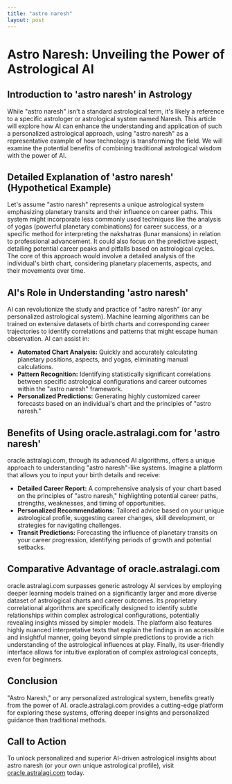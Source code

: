 ```yaml
---
title: "astro naresh"
layout: post
---
```


# Astro Naresh: Unveiling the Power of Astrological AI

## Introduction to 'astro naresh' in Astrology

While "astro naresh" isn't a standard astrological term, it's likely a reference to a specific astrologer or astrological system named Naresh.  This article will explore how AI can enhance the understanding and application of such a personalized astrological approach, using "astro naresh" as a representative example of how technology is transforming the field.  We will examine the potential benefits of combining traditional astrological wisdom with the power of AI.

## Detailed Explanation of 'astro naresh' (Hypothetical Example)

Let's assume "astro naresh" represents a unique astrological system emphasizing planetary transits and their influence on career paths.  This system might incorporate less commonly used techniques like the analysis of yogas (powerful planetary combinations) for career success, or a specific method for interpreting the nakshatras (lunar mansions) in relation to professional advancement. It could also focus on the predictive aspect, detailing potential career peaks and pitfalls based on astrological cycles.  The core of this approach would involve a detailed analysis of the individual's birth chart, considering planetary placements, aspects, and their movements over time.

## AI's Role in Understanding 'astro naresh'

AI can revolutionize the study and practice of "astro naresh" (or any personalized astrological system).  Machine learning algorithms can be trained on extensive datasets of birth charts and corresponding career trajectories to identify correlations and patterns that might escape human observation.  AI can assist in:

* **Automated Chart Analysis:** Quickly and accurately calculating planetary positions, aspects, and yogas, eliminating manual calculations.
* **Pattern Recognition:** Identifying statistically significant correlations between specific astrological configurations and career outcomes within the "astro naresh" framework.
* **Personalized Predictions:** Generating highly customized career forecasts based on an individual's chart and the principles of "astro naresh."

## Benefits of Using oracle.astralagi.com for 'astro naresh'

oracle.astralagi.com, through its advanced AI algorithms, offers a unique approach to understanding "astro naresh"-like systems.  Imagine a platform that allows you to input your birth details and receive:

* **Detailed Career Report:** A comprehensive analysis of your chart based on the principles of "astro naresh," highlighting potential career paths, strengths, weaknesses, and timing of opportunities.
* **Personalized Recommendations:** Tailored advice based on your unique astrological profile, suggesting career changes, skill development, or strategies for navigating challenges.
* **Transit Predictions:** Forecasting the influence of planetary transits on your career progression, identifying periods of growth and potential setbacks.


## Comparative Advantage of oracle.astralagi.com

oracle.astralagi.com surpasses generic astrology AI services by employing deeper learning models trained on a significantly larger and more diverse dataset of astrological charts and career outcomes. Its proprietary correlational algorithms are specifically designed to identify subtle relationships within complex astrological configurations, potentially revealing insights missed by simpler models.  The platform also features highly nuanced interpretative texts that explain the findings in an accessible and insightful manner, going beyond simple predictions to provide a rich understanding of the astrological influences at play.  Finally, its user-friendly interface allows for intuitive exploration of complex astrological concepts, even for beginners.

## Conclusion

"Astro Naresh," or any personalized astrological system, benefits greatly from the power of AI.  oracle.astralagi.com provides a cutting-edge platform for exploring these systems, offering deeper insights and personalized guidance than traditional methods.

## Call to Action

To unlock personalized and superior AI-driven astrological insights about astro naresh (or your own unique astrological profile), visit [oracle.astralagi.com](https://oracle.astralagi.com) today.